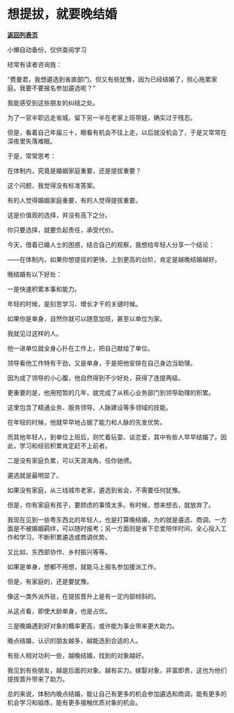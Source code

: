 # 想提拔，就要晚结婚

[**返回列表页**](/gzh/费曼的小茶馆)

小懒自动备份，仅供查阅学习

经常有读者咨询我：

  

“费曼君，我想遴选到省直部门，但又有些犹豫，因为已经结婚了，担心拖累家庭。我要不要报名参加遴选呢？”

  

我能感受到这些朋友的纠结之处。

  

为了一官半职远走省城，留下另一半在老家上班带娃，确实过于残忍。

  

但是，看着自己年届三十，眼看有机会不往上走，以后就没机会了，于是又常常在深夜里失落难眠。

  

于是，常常思考：

  

在体制内，究竟是婚姻家庭重要，还是提拔重要？

  

这个问题，我觉得没有标准答案。

  

有的人觉得婚姻家庭重要，有的人觉得提拔重要。

  

这是价值观的选择，并没有高下之分。

  

你只要选择，就要负起责任，承受代价。

  

今天，借着已婚人士的困惑，结合自己的观察，我想给年轻人分享一个结论：

  

——在体制内，如果你想提拔的更快，上到更高的台阶，肯定是越晚结婚越好。  

  

晚结婚有以下好处：

  

一是快速积累本事和能力。

  

年轻的时候，是刻苦学习、增长才干的关键时候。

  

如果你是单身，自然你就可以随意加班，甚至以单位为家。

  

我就见过这样的人。

  

他一进单位就全身心扑在工作上，把自己献给了单位。

  

领导看他工作特有干劲，又是单身，于是把他安排在自己身边当助理。

  

因为成了领导的小心腹，他自然得到不少好处，获得了连提两级。

  

更重要的是，他用短暂的几年，就完成了从核心业务部门到领导助理的积累。

  

这里包含了精通业务、服务领导、人脉建设等多领域的技能。

  

在年轻的时候，他就早早地占据了能力和人脉的先发优势。

  

而其他年轻人，到单位上班后，则忙着玩耍、谈恋爱，其中有些人早早结婚了。因此，学习和经验积累肯定赶不上前者。

  

二是没有家庭负累，可以天涯海角，任你驰骋。

  

遴选就是最明显了。

  

如果没有家庭，从三线城市老家，遴选到省会，不需要任何犹豫。

  

但是，你有家庭有孩子，要顾虑的事情太多。有时候，想来想去，就放弃了。

  

我现在见到一些粤东西北的年轻人，也是打算晚结婚，为的就是遴选、商调。一方面是不被婚姻羁绊，可以随时报考；另一方面则是省下恋爱陪伴时间，全心投入工作和学习，不断积累遴选或商调优势。

  

又比如，东西部协作、乡村振兴等等。

  

如果是单身，想都不用想，就能马上报名参加援派工作。

  

但是，有家庭的，还是要犹豫。

  

像这一类外派外驻，在提拔晋升上是有一定内部倾斜的。

  

从这点看，即使大龄单身，也是占优。

  

三是晚婚遇到好对象的概率更高，或许能为事业带来更大助力。

  

晚点结婚，认识的朋友越多，越能选到合适的人。

  

有些人相对功利一些，越晚结婚，找到的对象越好。

  

我见到有些朋友，越是后面的对象，越有实力。嫁娶对象，非富即贵，这也为他们提拔晋升带来了助力。

  

总的来说，体制内晚点结婚，能让自己有更多的机会参加遴选和商调，能有更多的机会学习和锻炼，能有更多接触优质对象的机会。

  


